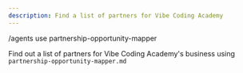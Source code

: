 ```yaml
---
description: Find a list of partners for Vibe Coding Academy
---
```



/agents use partnership-opportunity-mapper

Find out a list of partners for Vibe Coding Academy's business using `partnership-opportunity-mapper.md` 
